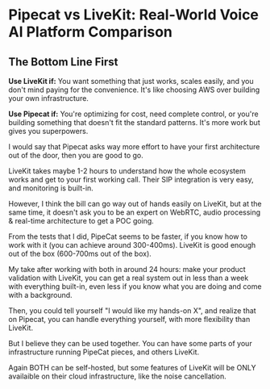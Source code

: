 # Pipecat vs LiveKit: Real-World Voice AI Platform Comparison

## The Bottom Line First

**Use LiveKit if:** You want something that just works, scales easily, and you don't mind paying for the convenience. It's like choosing AWS over building your own infrastructure.

**Use Pipecat if:** You're optimizing for cost, need complete control, or you're building something that doesn't fit the standard patterns. It's more work but gives you superpowers.

I would say that Pipecat asks way more effort to have your first architecture out of the door, then you are good to go. 

LiveKit takes maybe 1-2 hours to understand how the whole ecosystem works and get to your first working call. Their SIP integration is very easy, and monitoring is built-in. 

However, I think the bill can go way out of hands easily on LiveKit, but at the same time, it doesn't ask you to be an expert on WebRTC, audio processing & real-time architecture to get a POC going.

From the tests that I did, PipeCat seems to be faster, if you know how to work with it (you can achieve around 300-400ms). LiveKit is good enough out of the box (600-700ms out of the box).

My take after working with both in around 24 hours: make your product validation with LiveKit, you can get a real system out in less than a week with everything built-in, even less if you know what you are doing and come with a background.

Then, you could tell yourself "I would like my hands-on X", and realize that on Pipecat, you can handle everything yourself, with more flexibility than LiveKit.

But I believe they can be used together. You can have some parts of your infrastructure running PipeCat pieces, and others LiveKit.

Again BOTH can be self-hosted, but some features of LiveKit will be ONLY availaible on their cloud infrastructure, like the noise cancellation. 